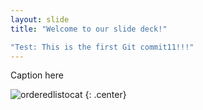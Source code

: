 ```yaml
---
layout: slide
title: "Welcome to our slide deck!"

"Test: This is the first Git commit11!!!"
---
```




Caption here

![orderedlistocat](https://octodex.github.com/images/orderedlistocat.png)
{: .center}
